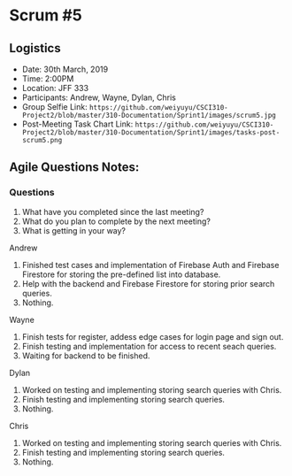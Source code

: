 # Scrum #5

## Logistics
- Date: 30th March, 2019
- Time: 2:00PM
- Location: JFF 333
- Participants: Andrew, Wayne, Dylan, Chris
- Group Selfie Link: `https://github.com/weiyuyu/CSCI310-Project2/blob/master/310-Documentation/Sprint1/images/scrum5.jpg`
- Post-Meeting Task Chart Link: `https://github.com/weiyuyu/CSCI310-Project2/blob/master/310-Documentation/Sprint1/images/tasks-post-scrum5.png`

## Agile Questions Notes:

### Questions
1. What have you completed since the last meeting?
2. What do you plan to complete by the next meeting?
3. What is getting in your way?

 
Andrew
1. Finished test cases and implementation of Firebase Auth and Firebase Firestore for storing the pre-defined list into database.
2. Help with the backend and Firebase Firestore for storing prior search queries.
3. Nothing.

Wayne
1. Finish tests for register, addess edge cases for login page and sign out.
2. Finish testing and implementation for access to recent seach queries.
3. Waiting for backend to be finished.

Dylan
1. Worked on testing and implementing storing search queries with Chris.
2. Finish testing and implementing storing search queries.
3. Nothing.

Chris
1. Worked on testing and implementing storing search queries with Chris.
2. Finish testing and implementing storing search queries.
3. Nothing.
